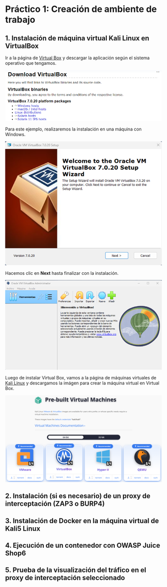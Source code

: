 # Práctico 1: Creación de ambiente de trabajo

## 1. Instalación de máquina virtual Kali Linux en VirtualBox

Ir a la página de [Virtual Box](https://www.virtualbox.org/wiki/Downloads) y descargar la aplicación según el sistema operativo que tengamos.

![Image1](Image1.png)

Para este ejemplo, realizaremos la instalación en una máquina con Windows.

![Image2](Image2.png)

Hacemos clic en __Next__ hasta finalizar con la instalación.

![Image3](Image3.png)

Luego de instalar Virtual Box, vamos a la página de máquinas virtuales de [Kali Linux](https://www.kali.org/get-kali/#kali-virtual-machines) y descargamos la imágen para crear la máquina virtual en Virtual Box.

![Image4](Image4.png)



## 2. Instalación (si es necesario) de un proxy de interceptación (ZAP3 o BURP4)
## 3. Instalación de Docker en la máquina virtual de Kali5 Linux
## 4. Ejecución de un contenedor con OWASP Juice Shop6
## 5. Prueba de la visualización del tráfico en el proxy de interceptación seleccionado
